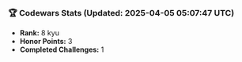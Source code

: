 ### 🏆 Codewars Stats (Updated: 2025-04-05 05:07:47 UTC)

- **Rank:** 8 kyu
- **Honor Points:** 3
- **Completed Challenges:** 1
